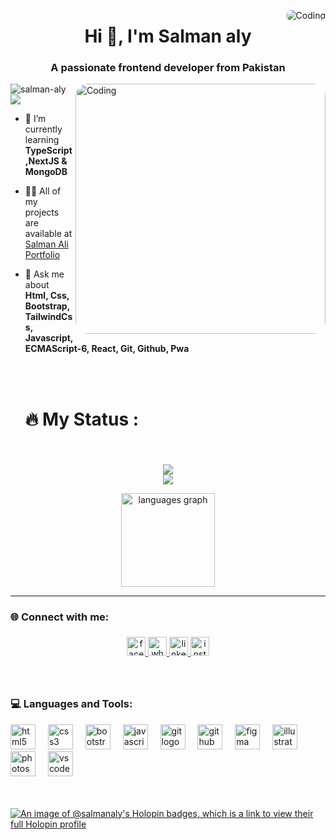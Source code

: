 <img align="right" alt="Coding" style="border-radius:16px;"
	src="https://camo.githubusercontent.com/ba9f3bd30647e352a3f5e1e45eb45c6ec7bad6155cd16aaedf4a426738da0ca5/68747470733a2f2f696e646f616e616c79746963612e636f6d2f7374617469632f696d616765732f62616e6e6572722e676966">


<h1 align="center">Hi 👋, I'm Salman aly</h1>
<h3 align="center">A passionate frontend developer from Pakistan</h3>

<p align="left"> <img src="https://komarev.com/ghpvc/?username=salman-aly&label=Profile%20views&color=0e75b6&style=flat" alt="salman-aly" /><img align="right" alt="Coding" width="400" style="border-radius:20px;"
	src="https://cdn.dribbble.com/users/1059583/screenshots/4171367/coding-freak.gif">
 <img src="https://wakatime.com/badge/user/b724781b-e5f5-4d81-9d55-74af67e42070.svg" >

- 🌱 I’m currently learning **TypeScript,NextJS & MongoDB**

- 👨‍💻 All of my projects are available at [Salman Ali Portfolio](https://salmanaly.netlify.app)

- 💬 Ask me about **Html, Css, Bootstrap, TailwindCss, Javascript, ECMAScript-6, React, Git, Github, Pwa**

  <br/>
  <br/>

  <h1 align="left">🔥   My Status :</h1>

###

<br clear="both">

<div align="center">

![](https://github-readme-stats.vercel.app/api?username=salman-aly&theme=vision-friendly-dark&hide_border=false&include_all_commits=false&count_private=false)<br/>
![](https://github-readme-streak-stats.herokuapp.com/?user=salman-aly&theme=vision-friendly-dark&hide_border=false)<br/>

<img src="https://github-readme-stats.vercel.app/api/top-langs?username=salman-aly&locale=en&hide_title=false&layout=compact&card_width=320&langs_count=5&theme=dracula&hide_border=false&order=2&cache_bust=1" height="150" alt="languages graph" />

--- 
</div>

###

<h3 align="left">🌐 Connect with me:</h3>

###
<div align="center">
  <a href="https://www.facebook.com/salman.aly.1671/" target="_blank">
    <img src="https://img.shields.io/static/v1?message=Facebook&logo=facebook&label=&color=1877F2&logoColor=white&labelColor=&style=for-the-badge" height="30" alt="facebook logo"  />
  </a>
  <a href="https://wa.me/923142798165" target="_blank">
    <img src="https://img.shields.io/static/v1?message=Whatsapp&logo=whatsapp&label=&color=25D366&logoColor=white&labelColor=&style=for-the-badge" height="30" alt="whatsapp logo"  />
  </a>
  <a href="https://www.linkedin.com/in/salmanali21/" target="_blank">
    <img src="https://img.shields.io/static/v1?message=LinkedIn&logo=linkedin&label=&color=0077B5&logoColor=white&labelColor=&style=for-the-badge" height="30" alt="linkedin logo"  />
  </a>
  <a href="https://www.instagram.com/salman__aly/" target="_blank">
    <img src="https://img.shields.io/static/v1?message=Instagram&logo=instagram&label=&color=E4405F&logoColor=white&labelColor=&style=for-the-badge" height="30" alt="instagram logo"  />
  </a>
</div>

###
<br/>
<h3 align="left">💻  Languages and Tools:</h3>


<div align="left">
  <img src="https://cdn.jsdelivr.net/gh/devicons/devicon/icons/html5/html5-plain.svg" height="40" alt="html5 logo"  />
  <img width="12" />
  <img src="https://cdn.jsdelivr.net/gh/devicons/devicon/icons/css3/css3-plain.svg" height="40" alt="css3 logo"  />
  <img width="12" />
  <img src="https://cdn.jsdelivr.net/gh/devicons/devicon/icons/bootstrap/bootstrap-original.svg" height="40" alt="bootstrap logo"  />
  <img width="12" />
  <img src="https://cdn.jsdelivr.net/gh/devicons/devicon/icons/javascript/javascript-plain.svg" height="40" alt="javascript logo"  />
  <img width="12" />
  <img src="https://cdn.jsdelivr.net/gh/devicons/devicon/icons/git/git-original.svg" height="40" alt="git logo"  />
  <img width="12" />
  <img src="https://cdn.jsdelivr.net/gh/devicons/devicon/icons/github/github-original.svg" height="40" alt="github logo"  />
  <img width="12" />
  <img src="https://cdn.jsdelivr.net/gh/devicons/devicon/icons/figma/figma-original.svg" height="40" alt="figma logo"  />
  <img width="12" />
  <img src="https://cdn.jsdelivr.net/gh/devicons/devicon/icons/illustrator/illustrator-line.svg" height="40" alt="illustrator logo"  />
  <img width="12" />
  <img src="https://cdn.jsdelivr.net/gh/devicons/devicon/icons/photoshop/photoshop-line.svg" height="40" alt="photoshop logo"  />
  <img width="12" />
  <img src="https://cdn.jsdelivr.net/gh/devicons/devicon/icons/vscode/vscode-original.svg" height="40" alt="vscode logo"  />
</div>

<br/>
<br/>

[![An image of @salmanaly's Holopin badges, which is a link to view their full Holopin profile](https://holopin.me/salmanaly)](https://holopin.io/@salmanaly)


